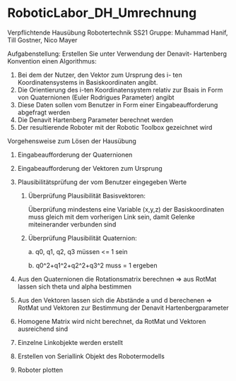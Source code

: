 # RoboticLabor_DH_Umrechnung

Verpflichtende Hausübung Robotertechnik SS21 
Gruppe: Muhammad Hanif, Till Gostner, Nico Mayer
   
Aufgabenstellung: 
Erstellen Sie unter Verwendung der Denavit- Hartenberg Konvention einen Algorithmus:
1. Bei dem der Nutzer, den Vektor zum Ursprung des i- ten Koordinatensystems in Basiskoordinaten angibt.
2. Die Orientierung des i-ten Koordinatensystem relativ zur Bsais in Form von Quaternionen (Euler Rodrigues Parameter) angibt
3. Diese Daten sollen vom Benutzer in Form einer Eingabeaufforderung abgefragt werden
4. Die Denavit Hartenberg Parameter berechnet werden
5. Der resultierende Roboter mit der Robotic Toolbox gezeichnet wird
        
Vorgehensweise zum Lösen der Hausübung 

1. Eingabeaufforderung der Quaternionen
2. Eingabeaufforderung der Vektoren zum Ursprung 
3. Plausibilitätsprüfung der vom Benutzer eingegeben Werte
   1. Überprüfung Plausibilität Basisvektoren:
   
      Überprüfung mindestens eine Variable (x,y,z) der Basiskoordinaten muss gleich mit dem vorherigen Link sein, damit Gelenke miteinerander verbunden sind
      
   2. Überprüfung Plausibilität Quaternion:

      a. q0, q1, q2, q3 müssen <= 1 sein
      
      b. q0^2+q1^2+q2^2+q3^2 muss = 1 ergeben
      
4. Aus den Quaternionen die Rotationsmatrix berechnen => aus RotMat lassen sich theta und alpha bestimmen
5. Aus den Vektoren lassen sich die Abstände a und d berechenen => RotMat und Vektoren zur Bestimmung der Denavit Hartenbergparameter
6. Homogene Matrix wird nicht berechnet, da RotMat und Vektoren ausreichend sind
7. Einzelne Linkobjekte werden erstellt
8. Erstellen von Seriallink Objekt des Robotermodells
9. Roboter plotten
